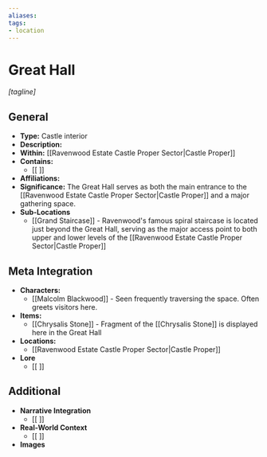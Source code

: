 ```yaml
---
aliases:
tags: 
- location
---
```

# Great Hall 
*[tagline]*

## General

- **Type:** Castle interior
- **Description:**
- **Within:** [[Ravenwood Estate Castle Proper Sector|Castle Proper]] 
- **Contains:** 
	- [[ ]] 
- **Affiliations:**
- **Significance:** The Great Hall serves as both the main entrance to the [[Ravenwood Estate Castle Proper Sector|Castle Proper]] and a major gathering space.
- **Sub-Locations**
	- [[Grand Staircase]] - Ravenwood's famous spiral staircase is located just beyond the Great Hall, serving as the major access point to both upper and lower levels of the [[Ravenwood Estate Castle Proper Sector|Castle Proper]]

## Meta Integration

- **Characters:**
	- [[Malcolm Blackwood]] - Seen frequently traversing the space. Often greets visitors here.
- **Items:**
	- [[Chrysalis Stone]] - Fragment of the [[Chrysalis Stone]] is displayed here in the Great Hall
- **Locations:** 
	- [[Ravenwood Estate Castle Proper Sector|Castle Proper]]
- **Lore**
	- [[ ]]

## Additional

- **Narrative Integration**
	- [[ ]]
- **Real-World Context**
	- [[ ]]
- **Images**